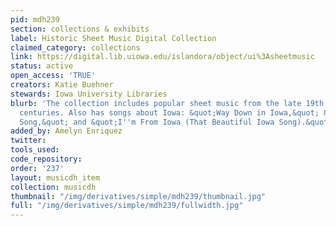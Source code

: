 ```yaml
---
pid: mdh239
section: collections & exhibits
label: Historic Sheet Music Digital Collection
claimed_category: collections
link: https://digital.lib.uiowa.edu/islandora/object/ui%3Asheetmusic
status: active
open_access: 'TRUE'
creators: Katie Buehner
stewards: Iowa University Libraries
blurb: 'The collection includes popular sheet music from the late 19th and early 20th
  centuries. Also has songs about Iowa: &quot;Way Down in Iowa,&quot; &quot;Iowa Corn
  Song,&quot; and &quot;I''m From Iowa (That Beautiful Iowa Song).&quot;'
added_by: Amelyn Enriquez
twitter:
tools_used:
code_repository:
order: '237'
layout: musicdh_item
collection: musicdh
thumbnail: "/img/derivatives/simple/mdh239/thumbnail.jpg"
full: "/img/derivatives/simple/mdh239/fullwidth.jpg"
---
```

